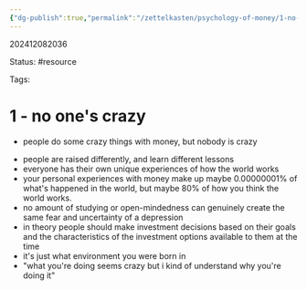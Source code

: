 ```yaml
---
{"dg-publish":true,"permalink":"/zettelkasten/psychology-of-money/1-no-one-s-crazy/","updated":"2024-12-08T20:40:37.839-05:00"}
---
```


202412082036

Status: #resource 

Tags:

# 1 - no one's crazy
- people do some crazy things with money, but nobody is crazy
* people are raised differently, and learn different lessons
* everyone has their own unique experiences of how the world works
* your personal experiences with money make up maybe 0.00000001% of what's happened in the world, but maybe 80% of how you think the world works. 
* no amount of studying or open-mindedness can genuinely create the same fear and uncertainty of a depression
* in theory people should make investment decisions based on their goals and the characteristics of the investment options available to them at the time
* it's just what environment you were born in
* "what you're doing seems crazy but i kind of understand why you're doing it"